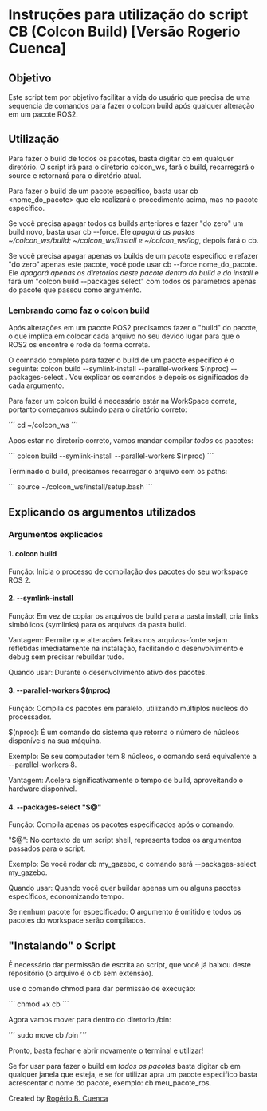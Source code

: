 # Instruções para  utilização do script CB (Colcon Build) [Versão Rogerio Cuenca]

## Objetivo
Este script tem por objetivo facilitar a vida do usuário que precisa de uma sequencia
de comandos para fazer o colcon build após qualquer alteração em um pacote ROS2.

## Utilização

Para fazer o build de todos os pacotes, basta digitar cb em qualquer diretório. O script irá para o diretorio colcon_ws, fará o build, recarregará o source e retornará para o diretório atual.

Para fazer o build de um pacote específico, basta usar cb <nome_do_pacote> que ele realizará o procedimento acima, mas no pacote específico.

Se você precisa apagar todos os builds anteriores e fazer "do zero" um build novo, basta usar cb --force. Ele *apagará as pastas ~/colcon_ws/build; ~/colcon_ws/install e ~/colcon_ws/log*, depois fará o cb.

Se você precisa apagar apenas os builds de um pacote específico e refazer "do zero" apenas este pacote, você pode usar cb --force nome_do_pacote. Ele *apagará apenas os diretorios deste pacote dentro do build e do install* e fará um "colcon build --packages select" com todos os parametros apenas do pacote que passou como argumento.

### Lembrando como faz o colcon build
Após alterações em um pacote ROS2 precisamos fazer o "build" do pacote, o que implica
em colocar cada arquivo no seu devido lugar para que o ROS2 os encontre e rode da forma
correta.

O comnado completo para fazer o build de um pacote especifico é o seguinte:
colcon build --symlink-install --parallel-workers $(nproc) --packages-select <nome do pacote>. Vou explicar os comandos e depois os significados de cada argumento.

Para fazer um colcon build é necessário estár na WorkSpace correta, portanto começamos
subindo para o diratório correto:

´´´
cd ~/colcon_ws
´´´

Apos estar no diretorio correto, vamos mandar compilar *todos* os pacotes:

´´´
colcon build --symlink-install --parallel-workers $(nproc)
´´´

Terminado o build, precisamos recarregar o arquivo com os paths:

´´´
source ~/colcon_ws/install/setup.bash
´´´ 

## Explicando os argumentos utilizados

### Argumentos explicados

#### 1. colcon build
Função: Inicia o processo de compilação dos pacotes do seu workspace ROS 2.

#### 2. --symlink-install
Função: Em vez de copiar os arquivos de build para a pasta install, cria links simbólicos (symlinks) para os arquivos da pasta build.

Vantagem: Permite que alterações feitas nos arquivos-fonte sejam refletidas imediatamente na instalação, facilitando o desenvolvimento e debug sem precisar rebuildar tudo.

Quando usar: Durante o desenvolvimento ativo dos pacotes.

#### 3. --parallel-workers $(nproc)
Função: Compila os pacotes em paralelo, utilizando múltiplos núcleos do processador.

$(nproc): É um comando do sistema que retorna o número de núcleos disponíveis na sua máquina.

Exemplo: Se seu computador tem 8 núcleos, o comando será equivalente a --parallel-workers 8.

Vantagem: Acelera significativamente o tempo de build, aproveitando o hardware disponível.

#### 4. --packages-select "$@"
Função: Compila apenas os pacotes especificados após o comando.

"$@": No contexto de um script shell, representa todos os argumentos passados para o script.

Exemplo: Se você rodar cb my_gazebo, o comando será --packages-select my_gazebo.

Quando usar: Quando você quer buildar apenas um ou alguns pacotes específicos, economizando tempo.

Se nenhum pacote for especificado: O argumento é omitido e todos os pacotes do workspace serão compilados.

## "Instalando" o Script

É necessário dar permissão de escrita ao script, que você já baixou deste repositório (o arquivo é o cb sem extensão).

use o comando chmod para dar permissão de execução:

´´´
chmod +x cb
´´´

Agora vamos mover para dentro do diretorio /bin:

´´´
sudo move cb /bin
´´´

Pronto, basta fechar e abrir novamente o terminal e utilizar!

Se for usar para fazer o build em *todos os pacotes* basta digitar cb em qualquer janela que esteja, e se for utilizar apra um pacote especifico basta acrescentar o nome do pacote, exemplo: cb meu_pacote_ros.




Created by [Rogério B. Cuenca](mailto:rogeriobcuenca@gmail.com)

